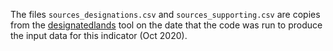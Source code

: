 The files `sources_designations.csv` and `sources_supporting.csv` are copies  from the 
[designatedlands](https://github.com/bcgov/designatedlands) tool on the date 
that the code was run to produce the input data for this indicator (Oct 2020).

